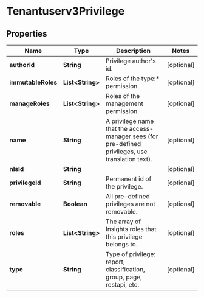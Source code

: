 

# Tenantuserv3Privilege


## Properties

| Name | Type | Description | Notes |
|------------ | ------------- | ------------- | -------------|
|**authorId** | **String** | Privilege author&#39;s id. |  [optional] |
|**immutableRoles** | **List&lt;String&gt;** | Roles of the type:* permission. |  [optional] |
|**manageRoles** | **List&lt;String&gt;** | Roles of the management permission. |  [optional] |
|**name** | **String** | A privilege name that the access-manager sees (for pre-defined privileges, use translation text). |  [optional] |
|**nlsId** | **String** |  |  [optional] |
|**privilegeId** | **String** | Permanent id of the privilege. |  [optional] |
|**removable** | **Boolean** | All pre-defined privileges are not removable. |  [optional] |
|**roles** | **List&lt;String&gt;** | The array of Insights roles that this privilege belongs to. |  [optional] |
|**type** | **String** | Type of privilege: report, classification, group, page, restapi, etc. |  [optional] |



